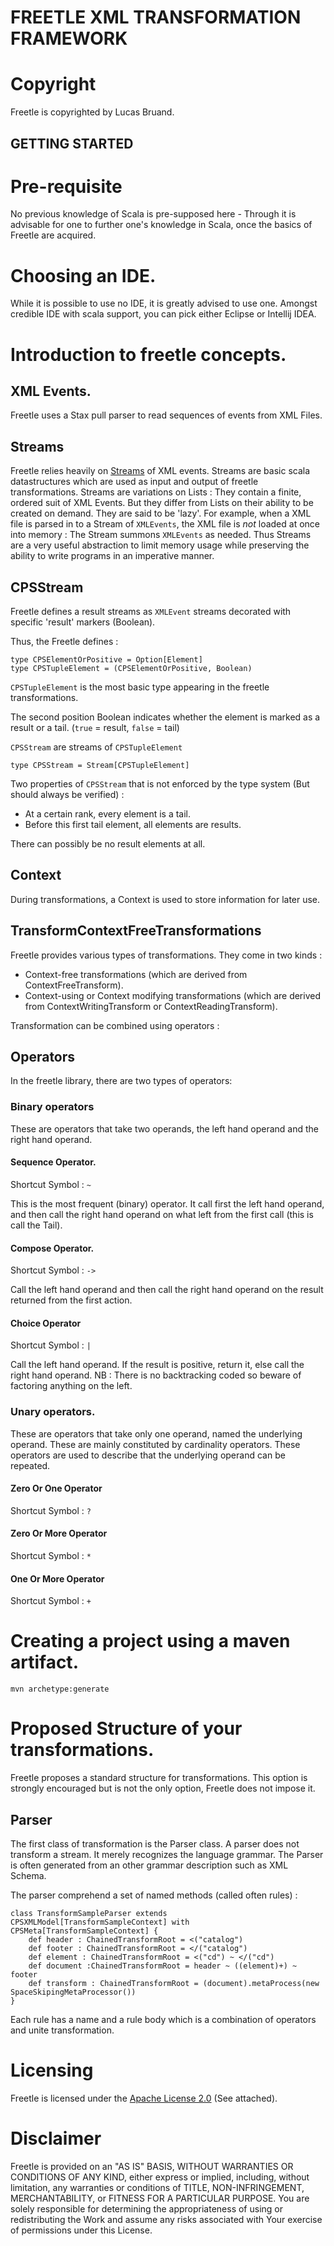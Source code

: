 FREETLE XML TRANSFORMATION FRAMEWORK
====================================

# Copyright
Freetle is copyrighted by Lucas Bruand.

GETTING STARTED
---------------

# Pre-requisite

No previous knowledge of Scala is pre-supposed here - Through it is advisable for one to further one's knowledge in Scala, once the basics of Freetle are acquired.

# Choosing an IDE.

While it is possible to use no IDE, it is greatly advised to use one.
Amongst credible IDE with scala support, you can pick either Eclipse or Intellij IDEA.

# Introduction to freetle concepts.
## XML Events.

Freetle uses a Stax pull parser to read sequences of events from XML Files.

## Streams

Freetle relies heavily on [Streams](http://www.scala-lang.org/api/current/scala/collection/immutabe/Stream.html) of XML events.
Streams are basic scala datastructures which are used as input and output of freetle transformations.
Streams are variations on Lists : They contain a finite, ordered suit of XML Events.
But they differ from Lists on their ability to be created on demand. They are said to be 'lazy'.
For example, when a XML file is parsed in to a Stream of `XMLEvents`, the XML file is _not_ loaded at once into memory :
The Stream summons `XMLEvents` as needed.
Thus Streams are a very useful abstraction to limit memory usage while preserving the ability to write programs in an imperative manner.

## CPSStream

Freetle defines a result streams as `XMLEvent` streams decorated with specific 'result' markers (Boolean).

Thus, the Freetle defines :

	type CPSElementOrPositive = Option[Element]
	type CPSTupleElement = (CPSElementOrPositive, Boolean)

`CPSTupleElement` is the most basic type appearing in the freetle transformations.

 
The second position Boolean indicates whether the element is marked as a result or a tail. (`true` = result, `false` = tail)

`CPSStream` are streams of `CPSTupleElement`

	type CPSStream = Stream[CPSTupleElement]

Two properties of `CPSStream` that is not enforced by the type system (But should always be verified) :

 * At a certain rank, every element is a tail. 
 * Before this first tail element, all elements are results. 

There can possibly be no result elements at all.

## Context

During transformations, a Context is used to store information for later use.

## TransformContextFreeTransformations

Freetle provides various types of transformations.
They come in two kinds :

 * Context-free transformations (which are derived from ContextFreeTransform).
 * Context-using or Context modifying transformations (which are derived from ContextWritingTransform or ContextReadingTransform).

Transformation can be combined using operators :

## Operators
In the freetle library, there are two types of operators:

### Binary operators
These are operators that take two operands, the left hand operand and the right hand operand.

#### Sequence Operator.
Shortcut Symbol : `~`

This is the most frequent (binary) operator. It call first the left hand operand, and then call the right hand operand
on what left from the first call (this is call the Tail).

#### Compose Operator.
Shortcut Symbol : `->`

Call the left hand operand and then call the right hand operand on the result returned from the first action.

#### Choice Operator
Shortcut Symbol : `|`

Call the left hand operand. If the result is positive, return it, else call the right hand operand.
NB : There is no backtracking coded so beware of factoring anything on the left.

### Unary operators.
These are operators that take only one operand, named the underlying operand.
These are mainly constituted by cardinality operators. These operators are used to describe that the underlying
operand can be repeated.

#### Zero Or One Operator
Shortcut Symbol : `?`

#### Zero Or More Operator
Shortcut Symbol : `*`

#### One Or More Operator
Shortcut Symbol : `+`

###

# Creating a project using a maven artifact.

    mvn archetype:generate

# Proposed Structure of your transformations.

Freetle proposes a standard structure for transformations. This option is strongly encouraged but is not
the only option, Freetle does not impose it. 

## Parser

The first class of transformation is the Parser class. A parser does not transform a stream.
It merely recognizes the language grammar. The Parser is often generated from an other grammar description such as XML Schema.

The parser comprehend a set of named methods (called often rules) :


    class TransformSampleParser extends CPSXMLModel[TransformSampleContext] with CPSMeta[TransformSampleContext] {
        def header : ChainedTransformRoot = <("catalog")
        def footer : ChainedTransformRoot = </("catalog")
        def element : ChainedTransformRoot = <("cd") ~ </("cd")
        def document :ChainedTransformRoot = header ~ ((element)+) ~ footer
        def transform : ChainedTransformRoot = (document).metaProcess(new SpaceSkipingMetaProcessor())
    }

Each rule has a name and a rule body which is a combination of operators and unite transformation.

# Licensing
Freetle is licensed under the [Apache License 2.0](http://www.apache.org/licenses/LICENSE-2.0) (See attached).

# Disclaimer
Freetle is provided on an "AS IS" BASIS,
WITHOUT WARRANTIES OR CONDITIONS OF ANY KIND, either express or
implied, including, without limitation, any warranties or conditions
of TITLE, NON-INFRINGEMENT, MERCHANTABILITY, or FITNESS FOR A
PARTICULAR PURPOSE. You are solely responsible for determining the
appropriateness of using or redistributing the Work and assume any
risks associated with Your exercise of permissions under this License.

